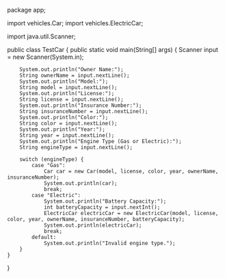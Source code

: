 package app;

import vehicles.Car;
import vehicles.ElectricCar;

import java.util.Scanner;

public class TestCar {
    public static void main(String[] args) {
        Scanner input = new Scanner(System.in);

        System.out.println("Owner Name:");
        String ownerName = input.nextLine();
        System.out.println("Model:");
        String model = input.nextLine();
        System.out.println("License:");
        String license = input.nextLine();
        System.out.println("Insurance Number:");
        String insuranceNumber = input.nextLine();
        System.out.println("Color:");
        String color = input.nextLine();
        System.out.println("Year:");
        String year = input.nextLine();
        System.out.println("Engine Type (Gas or Electric):");
        String engineType = input.nextLine();

        switch (engineType) {
            case "Gas":
                Car car = new Car(model, license, color, year, ownerName, insuranceNumber);
                System.out.println(car);
                break;
            case "Electric":
                System.out.println("Battery Capacity:");
                int batteryCapacity = input.nextInt();
                ElectricCar electricCar = new ElectricCar(model, license, color, year, ownerName, insuranceNumber, batteryCapacity);
                System.out.println(electricCar);
                break;
            default:
                System.out.println("Invalid engine type.");
        }
    }
}
